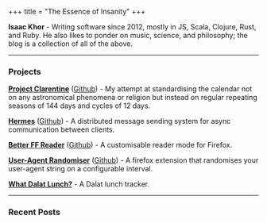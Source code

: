 +++
title = "The Essence of Insanity"
+++

__Isaac Khor__ - Writing software since 2012, mostly in JS, Scala, Clojure, Rust, and Ruby. He also likes to ponder on music, science, and philosophy; the blog is a collection of all of the above.

---

### Projects

[**Project Clarentine**](/projects/project-clarentine/) ([Github](https://github.com/ClarenceClark/project-clarentine/)) - My attempt at standardising the calendar not on any astronomical phenomena or religion but instead on regular repeating seasons of 144 days and cycles of 12 days.

[**Hermes**](/projects/hermes) ([Github](https://github.com/ClarenceClark/hermes/)) - A distributed message sending system for async communication between clients.

[**Better FF Reader**](/projects/better-ff-reader/) ([Github](https://github.com/ClarenceClark/better-ff-reader/)) - A customisable reader mode for Firefox.

[**User-Agent Randomiser**](/projects/user-agent-randomiser) ([Github](/projects/user-agent-randomiser/)) - A firefox extension that randomises your user-agent string on a configurable interval.

[**What Dalat Lunch?**](https://whatdalatlunch.glitch.me/) - A Dalat lunch tracker.

---

### Recent Posts


